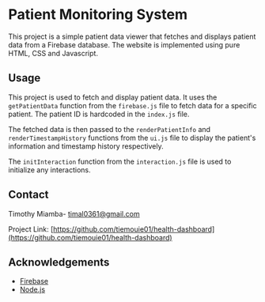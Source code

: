 # Patient Monitoring System

This project is a simple patient data viewer that fetches and displays patient data from a Firebase database. The website is implemented using pure HTML, CSS and Javascript.

## Usage

This project is used to fetch and display patient data. It uses the `getPatientData` function from the `firebase.js` file to fetch data for a specific patient. The patient ID is hardcoded in the `index.js` file.

The fetched data is then passed to the `renderPatientInfo` and `renderTimestampHistory` functions from the `ui.js` file to display the patient's information and timestamp history respectively.

The `initInteraction` function from the `interaction.js` file is used to initialize any interactions.

## Contact

Timothy Miamba- timal0361@gmail.com

Project Link: [https://github.com/tiemouie01/health-dashboard](https://github.com/tiemouie01/health-dashboard)

## Acknowledgements

* [Firebase](https://firebase.google.com/)
* [Node.js](https://nodejs.org/)
